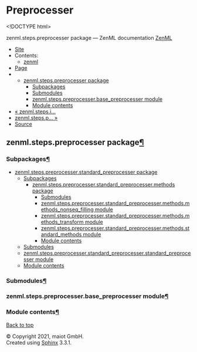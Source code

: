 # Preprocesser

&lt;!DOCTYPE html&gt;

zenml.steps.preprocesser package — ZenML documentation  [ZenML](https://github.com/maiot-io/zenml/tree/6be0fdee8f24521c23cd6da945592183a59e7693/docs/sphinx_docs/_build/html/index.html)

*  [Site](https://github.com/maiot-io/zenml/tree/6be0fdee8f24521c23cd6da945592183a59e7693/docs/sphinx_docs/_build/html/index.html)
  * Contents:
    * [zenml](https://github.com/maiot-io/zenml/tree/6be0fdee8f24521c23cd6da945592183a59e7693/docs/sphinx_docs/_build/html/modules.html)
*  [Page](./)
  * * [zenml.steps.preprocesser package](./)
      * [Subpackages](./#subpackages)
      * [Submodules](./#submodules)
      * [zenml.steps.preprocesser.base\_preprocesser module](./#zenml-steps-preprocesser-base-preprocesser-module)
      * [Module contents](./#module-contents)
* [ « zenml.steps.i...](../zenml.steps.inferrer.md)
* [ zenml.steps.p... »](zenml.steps.preprocesser.standard_preprocesser/)
*  [Source](https://github.com/maiot-io/zenml/tree/6be0fdee8f24521c23cd6da945592183a59e7693/docs/sphinx_docs/_build/html/_sources/zenml.steps.preprocesser.rst.txt)

## zenml.steps.preprocesser package[¶](./#zenml-steps-preprocesser-package)

### Subpackages[¶](./#subpackages)

* [zenml.steps.preprocesser.standard\_preprocesser package](zenml.steps.preprocesser.standard_preprocesser/)
  * [Subpackages](zenml.steps.preprocesser.standard_preprocesser/#subpackages)
    * [zenml.steps.preprocesser.standard\_preprocesser.methods package](zenml.steps.preprocesser.standard_preprocesser/zenml.steps.preprocesser.standard_preprocesser.methods.md)
      * [Submodules](zenml.steps.preprocesser.standard_preprocesser/zenml.steps.preprocesser.standard_preprocesser.methods.md#submodules)
      * [zenml.steps.preprocesser.standard\_preprocesser.methods.methods\_nonseq\_filling module](zenml.steps.preprocesser.standard_preprocesser/zenml.steps.preprocesser.standard_preprocesser.methods.md#zenml-steps-preprocesser-standard-preprocesser-methods-methods-nonseq-filling-module)
      * [zenml.steps.preprocesser.standard\_preprocesser.methods.methods\_transform module](zenml.steps.preprocesser.standard_preprocesser/zenml.steps.preprocesser.standard_preprocesser.methods.md#zenml-steps-preprocesser-standard-preprocesser-methods-methods-transform-module)
      * [zenml.steps.preprocesser.standard\_preprocesser.methods.standard\_methods module](zenml.steps.preprocesser.standard_preprocesser/zenml.steps.preprocesser.standard_preprocesser.methods.md#zenml-steps-preprocesser-standard-preprocesser-methods-standard-methods-module)
      * [Module contents](zenml.steps.preprocesser.standard_preprocesser/zenml.steps.preprocesser.standard_preprocesser.methods.md#module-contents)
  * [Submodules](zenml.steps.preprocesser.standard_preprocesser/#submodules)
  * [zenml.steps.preprocesser.standard\_preprocesser.standard\_preprocesser module](zenml.steps.preprocesser.standard_preprocesser/#zenml-steps-preprocesser-standard-preprocesser-standard-preprocesser-module)
  * [Module contents](zenml.steps.preprocesser.standard_preprocesser/#module-contents)

### Submodules[¶](./#submodules)

### zenml.steps.preprocesser.base\_preprocesser module[¶](./#zenml-steps-preprocesser-base-preprocesser-module)

### Module contents[¶](./#module-contents)

 [Back to top](./)

 © Copyright 2021, maiot GmbH.  
 Created using [Sphinx](http://sphinx-doc.org/) 3.3.1.  



